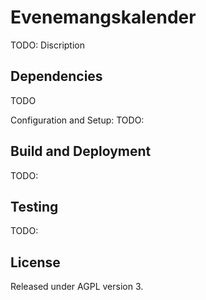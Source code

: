 # Evenemangskalender

TODO: Discription

## Dependencies
TODO

Configuration and Setup:
TODO:

## Build and Deployment
TODO:

## Testing
TODO:

## License

Released under AGPL version 3.
